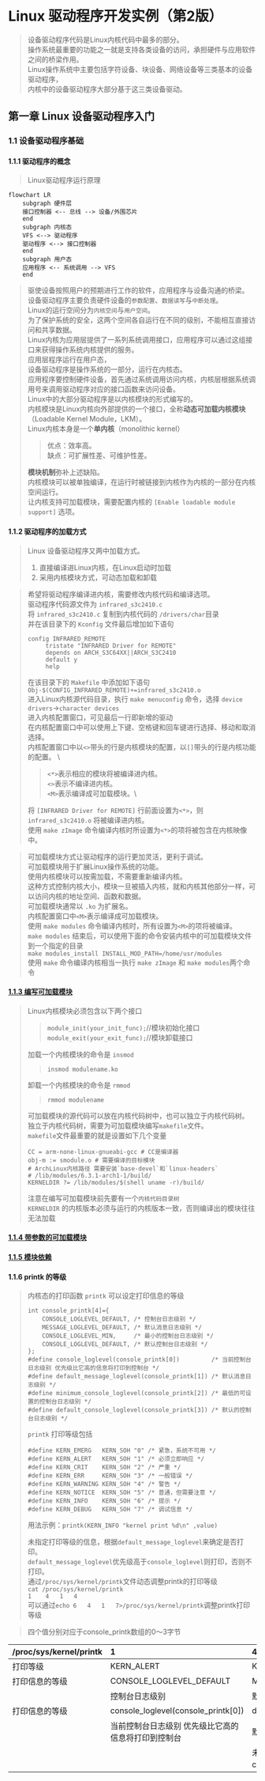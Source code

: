 # Linux 驱动程序开发实例（第2版）

> 设备驱动程序代码是Linux内核代码中最多的部分。\
> 操作系统最重要的功能之一就是支持各类设备的访问，承担硬件与应用软件之间的桥梁作用。\
> Linux操作系统中主要包括字符设备、块设备、网络设备等三类基本的设备驱动程序，\
> 内核中的设备驱动程序大部分基于这三类设备驱动。

## 第一章 Linux 设备驱动程序入门

### 1.1 设备驱动程序基础

#### 1.1.1 驱动程序的概念

> Linux驱动程序运行原理

```mermaid
flowchart LR
    subgraph 硬件层
    接口控制器 <-- 总线 --> 设备/外围芯片
    end
    subgraph 内核态
    VFS <--> 驱动程序
    驱动程序 <--> 接口控制器
    end
    subgraph 用户态
    应用程序 <-- 系统调用 --> VFS
    end
```

> 驱使设备按照用户的预期进行工作的软件，应用程序与设备沟通的桥梁。\
> 设备驱动程序主要负责硬件设备的`参数配置`、`数据读写`与`中断处理`。\
> Linux的运行空间分为`内核空间`与`用户空间`。\
> 为了保护系统的安全，这两个空间各自运行在不同的级别，不能相互直接访问和共享数据。\
> Linux内核为应用层提供了一系列系统调用接口，应用程序可以通过这组接口来获得操作系统内核提供的服务。\
> 应用层程序运行在用户态，\
> 设备驱动程序是操作系统的一部分，运行在内核态。\
> 应用程序要控制硬件设备，首先通过系统调用访问内核，内核层根据系统调用号来调用驱动程序对应的接口函数来访问设备。\
> Linux中的大部分驱动程序是以内核模块的形式编写的。\
> 内核模块是Linux内核向外部提供的一个接口，全称**动态可加载内核模块**（Loadable Kernel Module，LKM）。\
> Linux内核本身是一个**单内核**（monolithic kernel）
> > 优点：效率高。\
> > 缺点：可扩展性差、可维护性差。
>
> **模块机制**弥补上述缺陷。\
> 内核模块可以被单独编译，在运行时被链接到内核作为内核的一部分在内核空间运行。\
> 让内核支持可加载模块，需要配置内核的 `[Enable loadable module support]` 选项。

#### 1.1.2 驱动程序的加载方式

> Linux 设备驱动程序又两中加载方式。
> 1. 直接编译进Linux内核，在Linux启动时加载
> 2. 采用内核模块方式，可动态加载和卸载

> 希望将驱动程序编译进内核，需要修改内核代码和编译选项。\
> 驱动程序代码源文件为 `infrared_s3c2410.c` \
> 将 `infrared_s3c2410.c` 复制到内核代码的 `/drivers/char`目录 \
> 并在该目录下的 `Kconfig` 文件最后增加如下语句
> ```
> config INFRARED_REMOTE
>      tristate "INFRARED Driver for REMOTE"
>      depends on ARCH_S3C64XX||ARCH_S3C2410
>      default y
>      help
> ```
> 在该目录下的 `Makefile` 中添加如下语句 \
> `Obj-$(CONFIG_INFRARED_REMOTE)+=infrared_s3c2410.o` \
> 进入Linux内核源代码目录，执行 `make menuconfig` 命令，选择 `device drivers`->`character devices` \
> 进入内核配置窗口，可见最后一行即新增的驱动 \
> 在内核配置窗口中可以使用上下键、空格键和回车键进行选择、移动和取消选择。 \
> 内核配置窗口中以`<>`带头的行是内核模块的配置，以`[]`带头的行是内核功能的配置。 \
> > `<*>`表示相应的模块将被编译进内核。 \
> > `<>`表示不编译进内核。\
> > `<M>`表示编译成可加载模块。\
>
> 将 `[INFRARED Driver for REMOTE]` 行前面设置为`<*>`，则 `infrared_s3c2410.o` 将被编译进内核。\
> 使用 `make zImage` 命令编译内核时所设置为`<*>`的项将被包含在内核映像中。

> 可加载模块方式让驱动程序的运行更加灵活，更利于调试。\
> 可加载模块用于扩展Linux操作系统的功能。\
> 使用内核模块可以按需加载，不需要重新编译内核。\
> 这种方式控制内核大小，模块一旦被插入内核，就和内核其他部分一样，可以访问内核的地址空间、函数和数据。\
> 可加载模块通常以 `.ko` 为扩展名。\
> 内核配置窗口中`<M>`表示编译成可加载模块。\
> 使用 `make modules` 命令编译内核时，所有设置为`<M>`的项将被编译。\
> `make modules` 结束后，可以使用下面的命令安装内核中的可加载模块文件到一个指定的目录\
> `make modules_install INSTALL_MOD_PATH=/home/usr/modules`\
> 使用 `make` 命令编译内核相当一执行 `make zImage` 和 `make modules`两个命令

#### [1.1.3 编写可加载模块](https://github.com/bougainvilleas/aio/tree/develop/c/kernel/instance/chapter01/1-1sample)

> Linux内核模块必须包含以下两个接口
> > `module_init(your_init_func);`//模块初始化接口 \
> > `module_exit(your_exit_func);`//模块卸载接口
>
> 加载一个内核模块的命令是 `insmod`
> > `insmod modulename.ko`
>
> 卸载一个内核模块的命令是 `rmmod`
> > `rmmod modulename`
>
> 可加载模块的源代码可以放在内核代码树中，也可以独立于内核代码树。\
> 独立于内核代码树，需要为可加载模块编写`makefile`文件。\
> `makefile`文件最重要的就是设置如下几个变量
> ```
> CC = arm-none-linux-gnueabi-gcc # CC是编译器
> obj-m := smodule.o # 需要编译的目标模块
> # ArchLinux内核路径 需要安装`base-devel`和`linux-headers`
> # /lib/modules/6.3.1-arch1-1/build/
> KERNELDIR ?= /lib/modules/$(shell uname -r)/build/ 
> ```
> 注意在编写可加载模块前先要有一个`内核代码目录树` \
> `KERNELDIR` 的内核版本必须与运行的内核版本一致，否则编译出的模块往往无法加载

#### [1.1.4 带参数的可加载模块](https://github.com/bougainvilleas/aio/tree/develop/c/kernel/instance/chapter01/1-2module)

#### [1.1.5 模块依赖](https://github.com/bougainvilleas/aio/tree/develop/c/kernel/instance/chapter01/1-10export)

#### 1.1.6 printk 的等级

> 内核态的打印函数 `printk` 可以设定打印信息的等级
>
> ```
> int console_printk[4]={
>     CONSOLE_LOGLEVEL_DEFAULT, /* 控制台日志级别 */
>     MESSAGE_LOGLEVEL_DEFAULT, /* 默认消息日志级别 */
>     CONSOLE_LOGLEVEL_MIN,     /* 最小的控制台日志级别 */
>     CONSOLE_LOGLEVEL_DEFAULT, /* 默认控制台日志级别 */
> };
> #define console_loglevel(console_printk[0])         /* 当前控制台日志级别 优先级比它高的信息将打印到控制台 */
> #define default_message_loglevel(console_printk[1]) /* 默认消息日志级别 */
> #define minimum_console_loglevel(console_printk[2]) /* 最低的可设置的控制台日志级别 */
> #define default_console_loglevel(console_printk[3]) /* 默认的控制台日志级别 */
> ```
>
> `printk` 打印等级包括
>
> ```
> #define KERN_EMERG   KERN_SOH "0" /* 紧急，系统不可用 */
> #define KERN_ALERT   KERN_SOH "1" /* 必须立即响应 */
> #define KERN_CRIT    KERN_SOH "2" /* 严重 */
> #define KERN_ERR     KERN_SOH "3" /* 一般错误 */
> #define KERN_WARNING KERN_SOH "4" /* 警告 */
> #define KERN_NOTICE  KERN_SOH "5" /* 普通，但需要注意 */
> #define KERN_INFO    KERN_SOH "6" /* 提示 */
> #define KERN_DEBUG   KERN_SOH "7" /* 调试信息 */
> ```
>
> 用法示例：`printk(KERN_INFO "kernel print %d\n" ,value)`
>
> 未指定打印等级的信息，根据`default_message_loglevel`来确定是否打印。\
> `default_message_loglevel`优先级高于`console_loglevel`则打印，否则不打印。\
> 通过`/proc/sys/kernel/printk`文件动态调整printk的打印等级 \
> `cat /proc/sys/kernel/printk`\
> `1	4	1	4`\
> 可以通过`echo 6	4	1	7>/proc/sys/kernel/printk`调整printk打印等级

> 四个值分别对应于console_printk数组的0～3字节

|/proc/sys/kernel/printk|1|4|1|4|
|:---|:---|:---|:---|:---|
|打印等级|KERN_ALERT|KERN_WARNING|KERN_ALERT|KERN_WARNING|
|打印信息的等级|CONSOLE_LOGLEVEL_DEFAULT|MESSAGE_LOGLEVEL_DEFAULT|CONSOLE_LOGLEVEL_MIN|CONSOLE_LOGLEVEL_DEFAULT|
||控制台日志级别|默认消息日志级别|最小的控制台日志级别|默认控制台日志级别|
|打印信息的等级|console_loglevel(console_printk[0])|default_message_loglevel(console_printk[1])|minimum_console_loglevel(console_printk[2])|default_console_loglevel(console_printk[3])|
||当前控制台日志级别 优先级比它高的信息将打印到控制台|默认消息日志级别|最低的可设置的控制台日志级别|默认的控制台日志级别|
|||未指定打印等级信息，若优先级高于console_logevel则打印，否则不打印|||
